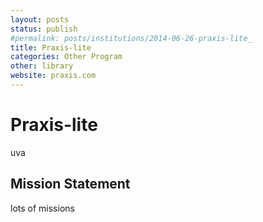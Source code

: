 ```yaml
---
layout: posts
status: publish
#permalink: posts/institutions/2014-06-26-praxis-lite_
title: Praxis-lite 
categories: Other Program
other: library
website: praxis.com
---
```

# Praxis-lite 

  uva

## Mission Statement

  lots of missions

  